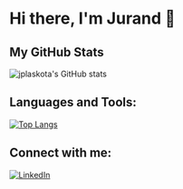 # Hi there, I'm Jurand 👋

<!--
## About Me

- 🔭 I’m currently working on [Your Project Name]
- 🌱 I’m currently learning [What You're Learning]
- 👯 I’m looking to collaborate on [Projects or Areas of Interest]
- 🤔 I’m looking for help with [Any Area You Need Help With]
- 💬 Ask me about [Topics You're Knowledgeable About]
- 📫 How to reach me: [Your Email or Other Contact Information]
- ⚡ Fun fact: [A Fun Fact About Yourself]
-->

## My GitHub Stats

![jplaskota's GitHub stats](https://github-readme-stats.vercel.app/api?username=jplaskota&show_icons=true&theme=radical)

## Languages and Tools:

[![Top Langs](https://github-readme-stats.vercel.app/api/top-langs/?username=jplaskota&layout=compact&theme=radical)](https://github.com/anuraghazra/github-readme-stats)

## Connect with me:

[![LinkedIn](https://img.shields.io/badge/-LinkedIn-blue?style=flat&logo=Linkedin&logoColor=white)](https://www.linkedin.com/in/your-linkedin-profile/)

